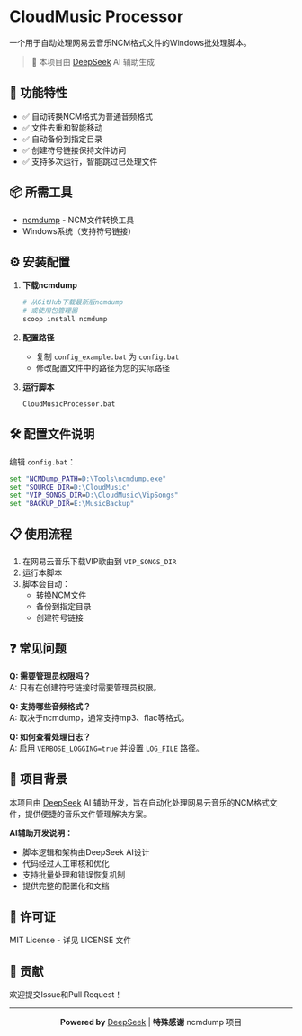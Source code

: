 # CloudMusic Processor

一个用于自动处理网易云音乐NCM格式文件的Windows批处理脚本。

> 🤖 本项目由 [DeepSeek](https://www.deepseek.com) AI 辅助生成

## 🚀 功能特性

- ✅ 自动转换NCM格式为普通音频格式
- ✅ 文件去重和智能移动
- ✅ 自动备份到指定目录
- ✅ 创建符号链接保持文件访问
- ✅ 支持多次运行，智能跳过已处理文件

## 📦 所需工具

- [ncmdump](https://github.com/yoki123/ncmdump) - NCM文件转换工具
- Windows系统（支持符号链接）

## ⚙️ 安装配置

1. **下载ncmdump**
   ```bash
   # 从GitHub下载最新版ncmdump
   # 或使用包管理器
   scoop install ncmdump
   ```

2. **配置路径**
   - 复制 `config_example.bat` 为 `config.bat`
   - 修改配置文件中的路径为您的实际路径

3. **运行脚本**
   ```cmd
   CloudMusicProcessor.bat
   ```

## 🛠️ 配置文件说明

编辑 `config.bat`：

```bat
set "NCMDump_PATH=D:\Tools\ncmdump.exe"
set "SOURCE_DIR=D:\CloudMusic"
set "VIP_SONGS_DIR=D:\CloudMusic\VipSongs"
set "BACKUP_DIR=E:\MusicBackup"
```

## 📋 使用流程

1. 在网易云音乐下载VIP歌曲到 `VIP_SONGS_DIR`
2. 运行本脚本
3. 脚本会自动：
   - 转换NCM文件
   - 备份到指定目录
   - 创建符号链接

## ❓ 常见问题

**Q: 需要管理员权限吗？**  
A: 只有在创建符号链接时需要管理员权限。

**Q: 支持哪些音频格式？**  
A: 取决于ncmdump，通常支持mp3、flac等格式。

**Q: 如何查看处理日志？**  
A: 启用 `VERBOSE_LOGGING=true` 并设置 `LOG_FILE` 路径。

## 🎯 项目背景

本项目由 [DeepSeek](https://www.deepseek.com) AI 辅助开发，旨在自动化处理网易云音乐的NCM格式文件，提供便捷的音乐文件管理解决方案。

**AI辅助开发说明：**
- 脚本逻辑和架构由DeepSeek AI设计
- 代码经过人工审核和优化
- 支持批量处理和错误恢复机制
- 提供完整的配置化和文档

## 📄 许可证

MIT License - 详见 LICENSE 文件

## 🤝 贡献

欢迎提交Issue和Pull Request！

---

<div align="center">

**Powered by** [DeepSeek](https://www.deepseek.com) | **特殊感谢** ncmdump 项目

</div>